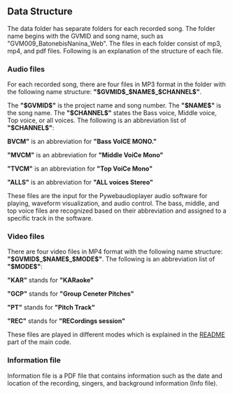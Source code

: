 ## Data Structure

The data folder has separate folders for each recorded song. The folder name begins with the GVMID and song name, such as "GVM009_BatonebisNanina_Web". The files in each folder consist of mp3, mp4, and pdf files. Following is an explanation of the structure of each file.

### Audio files
For each recorded song, there are four files in MP3 format in the folder with the following name structure: **"\$GVMID\$\_\$NAME\$\_\$CHANNEL\$"**. 

The **"\$GVMID\$"** is the project name and song number. The **"\$NAME\$"** is the song name. The **"\$CHANNEL\$"** states the Bass voice, Middle voice, Top voice, or all voices. The following is an abbreviation list of **"\$CHANNEL\$"**:

**BVCM"** is an abbreviation for **"Bass VoICE MONO."**

**"MVCM"** is an abbreviation for **"Middle VoiCe Mono"**

**"TVCM"** is an abbreviation for **"Top VoiCe Mono"**

**"ALLS"** is an abbreviation for **"ALL voices Stereo"**

These files are the input for the Pywebaudioplayer audio software for playing, waveform visualization, and audio control. The bass, middle, and top voice files are recognized based on their abbreviation and assigned to a specific track in the software.

### Video files
There are four video files in MP4 format with the following name structure: **"\$GVMID\$\_\$NAME\$\_\$MODE\$"**. The following is an abbreviation list of **"\$MODE\$"**:

**"KAR"** stands for **"KARaoke"**

**"GCP"** stands for **"Group Ceneter Pitches"**

**"PT"** stands for **"Pitch Track"**

**"REC"** stands for **"RECordings session"**

These files are played in different modes which is explained in the [README](https://github.com/resfahani/GVM-Player/blob/master/README.md) part of the main code.

### Information file
Information file is a PDF file that contains information such as the date and location of the recording, singers, and background information (Info file).

